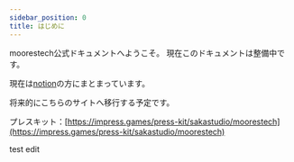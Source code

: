 ```yaml
---
sidebar_position: 0
title: はじめに
---
```


moorestech公式ドキュメントへようこそ。
現在このドキュメントは整備中です。

現在は[notion](https://www.notion.so/moorestech-d6858dc1880d4a22a6b758600e391a89)の方にまとまっています。

将来的にこちらのサイトへ移行する予定です。

プレスキット：[https://impress.games/press-kit/sakastudio/moorestech](https://impress.games/press-kit/sakastudio/moorestech)

test edit